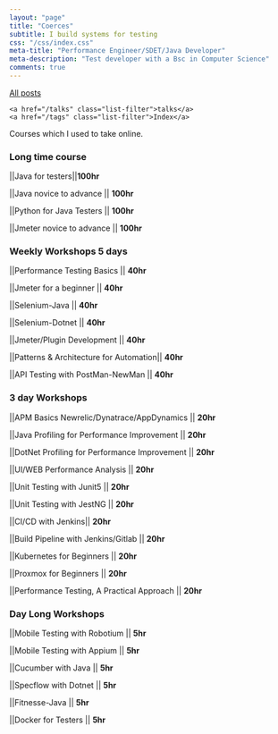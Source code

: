 ```yaml
---
layout: "page"
title: "Coerces"
subtitle: I build systems for testing
css: "/css/index.css"
meta-title: "Performance Engineer/SDET/Java Developer"
meta-description: "Test developer with a Bsc in Computer Science"
comments: true
---
```

<div class="list-filters">
    <a href="/" class="list-filter filter-selected">All posts</a>

	<a href="/talks" class="list-filter">talks</a>
    <a href="/tags" class="list-filter">Index</a>
</div>

Courses which I used to take online. 

### Long time course

||Java for testers||**100hr**

||Java novice to advance || **100hr** 

||Python for Java Testers || **100hr**

||Jmeter novice to advance || **100hr**

### Weekly Workshops 5 days

||Performance Testing Basics || **40hr**

||Jmeter for a beginner || **40hr**

||Selenium-Java || **40hr**

||Selenium-Dotnet || **40hr**

||Jmeter/Plugin Development || **40hr**

||Patterns & Architecture for Automation|| **40hr**

||API Testing with PostMan-NewMan || **40hr**

### 3 day Workshops

||APM Basics Newrelic/Dynatrace/AppDynamics || **20hr**

||Java Profiling for Performance Improvement || **20hr**

||DotNet Profiling for Performance Improvement || **20hr**

||UI/WEB Performance Analysis || **20hr**

||Unit Testing with Junit5 || **20hr**

||Unit Testing with JestNG || **20hr**

||CI/CD with Jenkins|| **20hr**

||Build Pipeline with Jenkins/Gitlab || **20hr**

||Kubernetes for Beginners || **20hr**

||Proxmox for Beginners || **20hr**

||Performance Testing, A Practical Approach || **20hr**

### Day Long Workshops

||Mobile Testing with Robotium || **5hr**

||Mobile Testing with Appium || **5hr**

||Cucumber with Java || **5hr**

||Specflow with Dotnet || **5hr**

||Fitnesse-Java || **5hr**

||Docker for Testers || **5hr**

 
